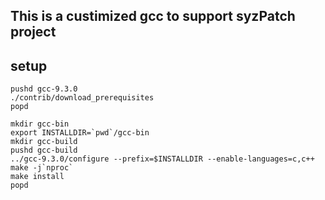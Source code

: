 ## This is a custimized gcc to support syzPatch project
## setup
```
pushd gcc-9.3.0
./contrib/download_prerequisites
popd

mkdir gcc-bin
export INSTALLDIR=`pwd`/gcc-bin
mkdir gcc-build
pushd gcc-build
../gcc-9.3.0/configure --prefix=$INSTALLDIR --enable-languages=c,c++
make -j`nproc`
make install
popd
```
